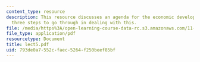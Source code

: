 ```yaml
---
content_type: resource
description: This resource discusses an agenda for the economic development plan and
  three steps to go through in dealing with this.
file: /media/https%3A/open-learning-course-data-rc.s3.amazonaws.com/11-945-springfield-studio-fall-2005/793de0a7552cfaec5264f250beef85bf_lect5.pdf
file_type: application/pdf
resourcetype: Document
title: lect5.pdf
uid: 793de0a7-552c-faec-5264-f250beef85bf
---
```

